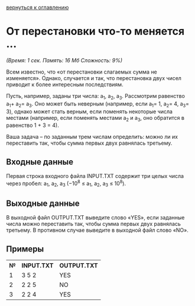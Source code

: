 <a href="/README.md">вернуться к оглавлению</a><br>


<h1>От перестановки что-то меняется ...</h1>
<i>(Время: 1&nbsp;сек. Память: 16 Мб&nbsp;Сложность: 9%)</i>

<p class=text>
Всем известно, что «от перестановки слагаемых сумма не изменяется». Однако, случается и так, что перестановка двух чисел приводит к более интересным последствиям.
</p>
<p class=text>
Пусть, например, заданы три числа: a<sub>1</sub>, a<sub>2</sub>, a<sub>3</sub>. Рассмотрим равенство a<sub>1</sub>+ a<sub>2</sub>= a<sub>3</sub>. Оно может быть неверным (например, если a<sub>1</sub>= 1, a<sub>2</sub>= 4, a<sub>3</sub>= 3), однако может стать верным, если поменять некоторые числа местами (например, если поменять местами a<sub>2</sub> и a<sub>3</sub>, оно обратится в равенство 1 + 3 = 4).
</p>
<p class=text>
Ваша задача – по заданным трем числам определить: можно ли их переставить так, чтобы сумма первых двух равнялась третьему.
</p>

<h2>Входные данные</h2>

<p class=text>
Первая строка входного файла INPUT.TXT содержит три целых числа через пробел: a<sub>1</sub>, a<sub>2</sub>, a<sub>3</sub> (&#8722;10<sup>8</sup> &#8804; a<sub>1</sub>, a<sub>2</sub>, a<sub>3</sub> &#8804; 10<sup>8</sup>).
</p>

<h2>Выходные данные</h2>

<p class=text>
В выходной файл OUTPUT.TXT выведите слово «YES», если заданные числа можно переставить так, чтобы сумма первых двух равнялась третьему. В противном случае выведите в выходной файл слово «NO».
</p>

<h2>Примеры</h2>

<table>
<tr><th>№</th><th>INPUT.TXT</th><th>OUTPUT.TXT</th></tr>
<tr><td>1</td><td>3 5 2</td><td>YES</td></tr>
<tr><td>2</td><td>2 2 5</td><td>NO</td></tr>
<tr><td>3</td><td>2 2 4</td><td>YES</td></tr>
</table>